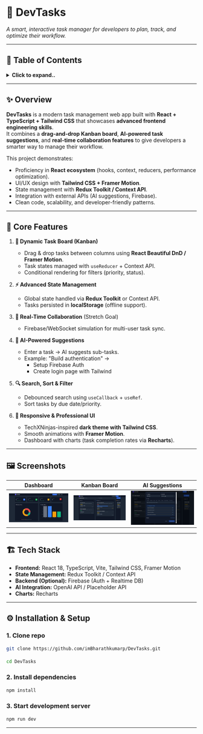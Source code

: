 # 🚀 DevTasks

_A smart, interactive task manager for developers to plan, track, and optimize their workflow._

---

## 📑 Table of Contents

<details>
  <summary><strong>Click to expand..</strong></summary>

  - [✨ Overview](#-overview)
  - [🧰 Core Features](#-core-features)
  - [🖼️ Screenshots](#️-screenshots)
  - [🏗️ Tech Stack](#️-tech-stack)
  - [⚙️ Installation & Setup](#️-installation--setup)

  </details>

---

## ✨ Overview

**DevTasks** is a modern task management web app built with **React + TypeScript + Tailwind CSS** that showcases **advanced frontend engineering skills**.  
It combines a **drag-and-drop Kanban board**, **AI-powered task suggestions**, and **real-time collaboration features** to give developers a smarter way to manage their workflow.

This project demonstrates:
- Proficiency in **React ecosystem** (hooks, context, reducers, performance optimization).
- UI/UX design with **Tailwind CSS + Framer Motion**.
- State management with **Redux Toolkit / Context API**.
- Integration with external APIs (AI suggestions, Firebase).
- Clean code, scalability, and developer-friendly patterns.

---

## 🧰 Core Features

1. **📌 Dynamic Task Board (Kanban)**  
   - Drag & drop tasks between columns using **React Beautiful DnD / Framer Motion**.  
   - Task states managed with `useReducer` + Context API.  
   - Conditional rendering for filters (priority, status).

2. **⚡ Advanced State Management**  
   - Global state handled via **Redux Toolkit** or Context API.  
   - Tasks persisted in **localStorage** (offline support).  

3. **🤝 Real-Time Collaboration** (Stretch Goal)  
   - Firebase/WebSocket simulation for multi-user task sync.  

4. **🤖 AI-Powered Suggestions**  
   - Enter a task → AI suggests sub-tasks.  
   - Example: "Build authentication" →  
     - Setup Firebase Auth  
     - Create login page with Tailwind  

5. **🔍 Search, Sort & Filter**  
   - Debounced search using `useCallback` + `useRef`.  
   - Sort tasks by due date/priority.  

6. **🎨 Responsive & Professional UI**  
   - TechXNinjas-inspired **dark theme with Tailwind CSS**.  
   - Smooth animations with **Framer Motion**.  
   - Dashboard with charts (task completion rates via **Recharts**).  

---

## 🖼️ Screenshots

| Dashboard | Kanban Board | AI Suggestions |
|-----------|--------------|----------------|
| ![alt text](image.png) | ![alt text](image-1.png) | ![alt text](image-2.png) |

---

## 🏗️ Tech Stack

- **Frontend:** React 18, TypeScript, Vite, Tailwind CSS, Framer Motion  
- **State Management:** Redux Toolkit / Context API  
- **Backend (Optional):** Firebase (Auth + Realtime DB)  
- **AI Integration:** OpenAI API / Placeholder API  
- **Charts:** Recharts  

---

## ⚙️ Installation & Setup

### 1. Clone repo

```bash
git clone https://github.com/imBharathkumarp/DevTasks.git

cd DevTasks
```

### 2. Install dependencies
```bash
npm install
```

### 3. Start development server
```bash
npm run dev
```

---